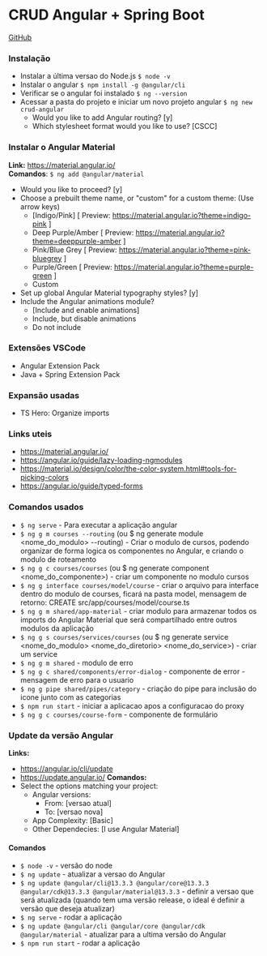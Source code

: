 # CRUD Angular + Spring Boot
<a href="https://github.com/loiane/curso-angular">GitHub</a>


### Instalação
- Instalar a última versao do Node.js ``$ node -v``
- Instalar o angular ``$ npm install -g @angular/cli ``
- Verificar se o angular foi instalado ``$ ng --version``
- Acessar a pasta do projeto e iniciar um novo projeto angular ``$ ng new crud-angular``
  - Would you like to add Angular routing? [y]
  - Which stylesheet format would you like to use? [CSCC]

### Instalar o Angular Material
**Link:** https://material.angular.io/ <br>
**Comandos**: ``$ ng add @angular/material``
  - Would you like to proceed? [y]
  - Choose a prebuilt theme name, or "custom" for a custom theme: (Use arrow keys)
    - [Indigo/Pink] [ Preview: https://material.angular.io?theme=indigo-pink ] 
    - Deep Purple/Amber [ Preview: https://material.angular.io?theme=deeppurple-amber ] 
    - Pink/Blue Grey [ Preview: https://material.angular.io?theme=pink-bluegrey ] 
    - Purple/Green   [ Preview: https://material.angular.io?theme=purple-green ] 
    - Custom 
  - Set up global Angular Material typography styles? [y]
  - Include the Angular animations module? 
    - [Include and enable animations]
    - Include, but disable animations 
    - Do not include 

### Extensões VSCode
- Angular Extension Pack
- Java + Spring Extension Pack

### Expansão usadas
- TS Hero: Organize imports

### Links uteis
- https://material.angular.io/ 
- https://angular.io/guide/lazy-loading-ngmodules
- https://material.io/design/color/the-color-system.html#tools-for-picking-colors
- https://angular.io/guide/typed-forms

### Comandos usados
- ``$ ng serve`` - Para executar a aplicação angular 
- ``$ ng g m courses --routing`` (ou $ ng generate module <nome_do_modulo> --routing) - Criar o modulo de cursos, podendo organizar de forma logica os componentes no Angular, e criando o modulo de roteamento
- ``$ ng g c courses/courses`` (ou $ ng generate component <nome_do_componente>) - criar um componente no modulo cursos 
- ``$ ng g interface courses/model/course`` - criar o arquivo para interface dentro do modulo de courses, ficará na pasta model, mensagem de retorno: CREATE src/app/courses/model/course.ts
- ``$ ng g m shared/app-material`` - criar modulo para armazenar todos os imports do Angular Material que será compartilhado entre outros modulos da aplicação
- ``$ ng g s courses/services/courses`` (ou $ ng generate service <nome_do_modulo> <nome_do_diretorio> <nome_do_service>) - criar um service 
- ``$ ng g m shared`` - modulo de erro
- ``$ ng g c shared/components/error-dialog`` - componente de error - mensagem de erro para o usuario
- ``$ ng g pipe shared/pipes/category`` - criação do pipe para inclusão do icone junto com as categorias
- ``$ npm run start`` - iniciar a aplicacao apos a configuracao do proxy
- ``$ ng g c courses/course-form`` - componente de formulário


### Update da versão Angular
**Links:** 
- https://angular.io/cli/update
- https://update.angular.io/
**Comandos:**
- Select the options matching your project:
  - Angular versions: 
    - From: [versao atual] 
    - To: [versao nova]
  - App Complexity: [Basic]
  - Other Dependecies: [I use Angular Material]

#### Comandos
- ``$ node -v`` - versão do node
- ``$ ng update`` - atualizar a versao do Angular
- ``$ ng update @angular/cli@13.3.3 @angular/core@13.3.3 @angular/cdk@13.3.3 @angular/material@13.3.3`` - definir a versao que será atualizada (quando tem uma versão release, o ideal é definir a versão que deseja atualizar)
- ``$ ng serve`` - rodar a aplicação
- ``$ ng update @angular/cli @angular/core @angular/cdk @angular/material`` - atualizar para a ultima versão do Angular
- ``$ npm run start`` - rodar a aplicação
